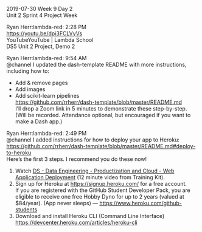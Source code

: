 
2019-07-30 Week 9 Day 2    
Unit 2 Sprint 4 
Project Week   

Ryan Herr:lambda-red: 2:28 PM  
https://youtu.be/dpi3FCLVyVs  
YouTubeYouTube | Lambda School  
DS5 Unit 2 Project, Demo 2  

Ryan Herr:lambda-red: 9:54 AM  
@channel I updated the dash-template README with more instructions, including how to:  
- Add & remove pages  
- Add images  
- Add scikit-learn pipelines  
https://github.com/rrherr/dash-template/blob/master/README.md  
I’ll drop a Zoom link in 5 minutes to demonstrate these step-by-step. (Will be recorded. Attendance optional, but encouraged if you want to make a Dash app.)   

Ryan Herr:lambda-red: 2:49 PM  
@channel I added instructions for how to deploy your app to Heroku:   
https://github.com/rrherr/dash-template/blob/master/README.md#deploy-to-heroku  
Here’s the first 3 steps. I recommend you do these now!  
1. Watch [DS - Data Engineering - Productization and Cloud - Web Application Deployment](https://www.youtube.com/watch?v=W75JAe7vFF0) (12 minute video from Training Kit).  
2. Sign up for Heroku at https://signup.heroku.com/ for a free account.  
If you are registered with the GitHub Student Developer Pack, you are eligible to receive one free Hobby Dyno for up to 2 years (valued at $84/year). (App never sleeps) — https://www.heroku.com/github-students  
3. Download and install Heroku CLI (Command Line Interface) https://devcenter.heroku.com/articles/heroku-cli   
